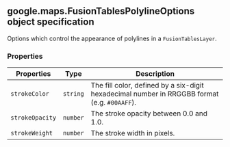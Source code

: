 <h2 id="FusionTablesPolylineOptions">
google.maps.FusionTablesPolylineOptions
object specification
</h2><p>Options which control the appearance of polylines in a <code>FusionTablesLayer</code>.</p><h3 id="devsite_header_186">Properties</h3><table summary="object FusionTablesPolylineOptions - Properties" width="100%">
<thead>
<tr><th>Properties</th>
<th>Type</th>
<th>Description</th>
</tr></thead>
<tbody>
<tr>
<td><code>strokeColor</code></td>
<td><code>string</code></td>
<td>The fill color, defined by a six-digit hexadecimal number in RRGGBB format (e.g. <code>#00AAFF</code>).</td>
</tr>
<tr>
<td><code>strokeOpacity</code></td>
<td><code>number</code></td>
<td>The stroke opacity between 0.0 and 1.0.</td>
</tr>
<tr>
<td><code>strokeWeight</code></td>
<td><code>number</code></td>
<td>The stroke width in pixels.</td>
</tr>
</tbody>
</table>